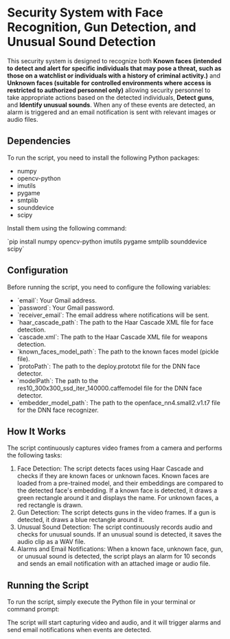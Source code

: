 # Security System with Face Recognition, Gun Detection, and Unusual Sound Detection
This security system is designed to recognize both **Known faces** **(intended to detect and alert for specific individuals that may pose a threat, such as those on a watchlist or individuals with a history of criminal activity.)** and **Unknown faces (suitable for controlled environments where access is restricted to authorized personnel only)** allowing security personnel to take appropriate actions based on the detected individuals,  **Detect guns**, and **Identify unusual sounds**. When any of these events are detected, an alarm is triggered and an email notification is sent with relevant images or audio files.

<h2>Dependencies</h2>
<p>To run the script, you need to install the following Python packages:</p>
<ul>
  <li>numpy</li>
  <li>opencv-python</li>
  <li>imutils</li>
  <li>pygame</li>
  <li>smtplib</li>
  <li>sounddevice</li>
  <li>scipy</li>
</ul>

<p>Install them using the following command:</p>
`pip install numpy opencv-python imutils pygame smtplib sounddevice scipy`

<h2>Configuration</h2>
<p>Before running the script, you need to configure the following variables:</p>
<ul>
  <li>`email`: Your Gmail address.</li>
  <li>`password`: Your Gmail password.</li>
  <li>`receiver_email`: The email address where notifications will be sent.</li>
  <li>`haar_cascade_path`: The path to the Haar Cascade XML file for face detection.</li>
  <li>`cascade.xml`: The path to the Haar Cascade XML file for weapons detection.</li>
  <li>`known_faces_model_path`: The path to the known faces model (pickle file).</li>
  <li>`protoPath`: The path to the deploy.prototxt file for the DNN face detector.</li>
  <li>`modelPath`: The path to the res10_300x300_ssd_iter_140000.caffemodel file for the DNN face detector.</li>
  <li>`embedder_model_path`: The path to the openface_nn4.small2.v1.t7 file for the DNN face recognizer.</li>
</ul>

<h2>How It Works</h2>
<p>The script continuously captures video frames from a camera and performs the following tasks:</p>
<ol>
  <li>Face Detection: The script detects faces using Haar Cascade and checks if they are known faces or unknown faces. Known faces are loaded from a pre-trained model, and their embeddings are compared to the detected face's embedding. If a known face is detected, it draws a green rectangle around it and displays the name. For unknown faces, a red rectangle is drawn.</li>
  <li>Gun Detection: The script detects guns in the video frames. If a gun is detected, it draws a blue rectangle around it.</li>
  <li>Unusual Sound Detection: The script continuously records audio and checks for unusual sounds. If an unusual sound is detected, it saves the audio clip as a WAV file.</li>
  <li>Alarms and Email Notifications: When a known face, unknown face, gun, or unusual sound is detected, the script plays an alarm for 10 seconds and sends an email notification with an attached image or audio file.</li>
</ol>
  
 <h2>Running the Script</h2>
 <p>To run the script, simply execute the Python file in your terminal or command prompt:</p>
<p>The script will start capturing video and audio, and it will trigger alarms and send email notifications when events are detected.</p>
 
